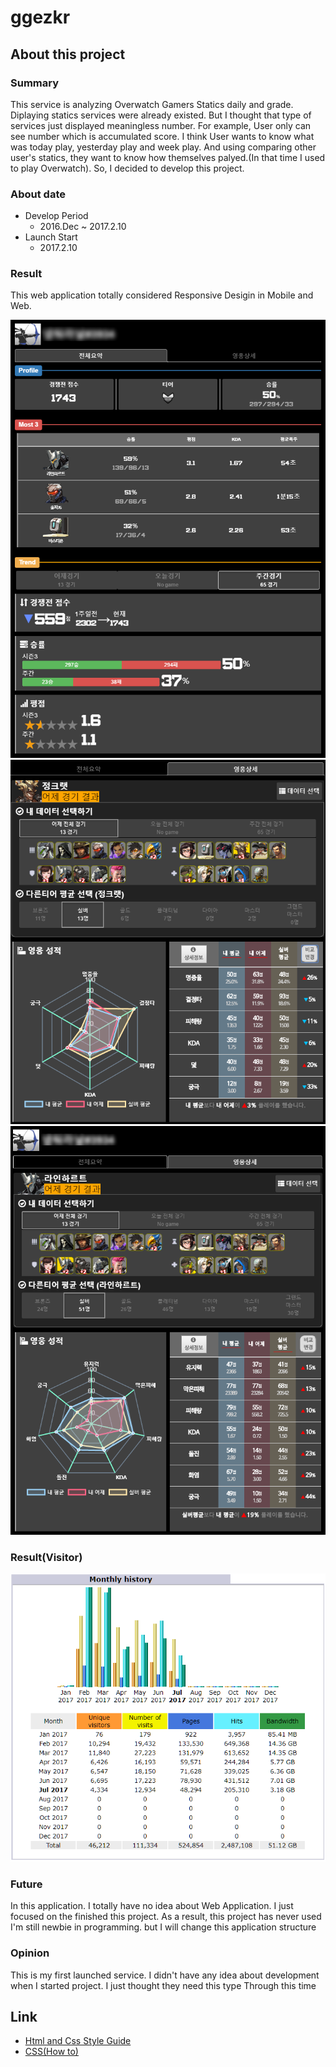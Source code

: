 # ggezkr

## About this project

### Summary
This service is analyzing Overwatch Gamers Statics daily and grade. Diplaying statics services were already existed. But I thought that type of services just displayed meaningless number. For example, User only can see number which is accumulated score. I think User wants to know what was today play, yesterday play and week play. And using comparing other user's statics, they want to know how themselves palyed.(In that time I used to play Overwatch). So, I decided to develop this project.

### About date
* Develop Period
    * 2016.Dec ~ 2017.2.10
* Launch Start
    * 2017.2.10

### Result
This web application totally considered Responsive Desigin in Mobile and Web.

![Alt Text](/screenshot/screenshot-web-1.png)
![Alt Text](/screenshot/screenshot-web-2.png)
![Alt Text](/screenshot/screenshot-web-3.png)

### Result(Visitor)
![Alt text](/screenshot/2017-07-29_20h26_19.png "Optional Title")

### Future
In this application. I totally have no idea about Web Application. I just focused on the finished this project. As a result, this project has never used 
I'm still newbie in programming. but I will change this application structure

### Opinion
This is my first launched service. I didn't have any idea about development when I started project. I just thought they need this type Through this time


## Link
- [Html and Css Style Guide](https://google.github.io/styleguide/htmlcssguide.html)
- [CSS(How to)](https://www.w3schools.com/howto/)


